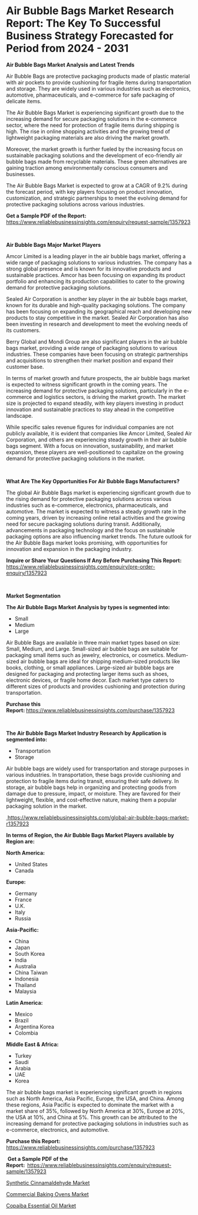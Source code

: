 <p><h1>Air Bubble Bags Market Research Report: The Key To Successful Business Strategy Forecasted for Period from 2024 - 2031</h1></p><p><strong>Air Bubble Bags Market Analysis and Latest Trends</strong></p>
<p><p>Air Bubble Bags are protective packaging products made of plastic material with air pockets to provide cushioning for fragile items during transportation and storage. They are widely used in various industries such as electronics, automotive, pharmaceuticals, and e-commerce for safe packaging of delicate items.</p><p>The Air Bubble Bags Market is experiencing significant growth due to the increasing demand for secure packaging solutions in the e-commerce sector, where the need for protection of fragile items during shipping is high. The rise in online shopping activities and the growing trend of lightweight packaging materials are also driving the market growth.</p><p>Moreover, the market growth is further fueled by the increasing focus on sustainable packaging solutions and the development of eco-friendly air bubble bags made from recyclable materials. These green alternatives are gaining traction among environmentally conscious consumers and businesses.</p><p>The Air Bubble Bags Market is expected to grow at a CAGR of 9.2% during the forecast period, with key players focusing on product innovation, customization, and strategic partnerships to meet the evolving demand for protective packaging solutions across various industries.</p></p>
<p><strong>Get a Sample PDF of the Report:&nbsp;</strong> <a href="https://www.reliablebusinessinsights.com/enquiry/request-sample/1357923">https://www.reliablebusinessinsights.com/enquiry/request-sample/1357923</a></p>
<p>&nbsp;</p>
<p><strong>Air Bubble Bags Major Market Players</strong></p>
<p><p>Amcor Limited is a leading player in the air bubble bags market, offering a wide range of packaging solutions to various industries. The company has a strong global presence and is known for its innovative products and sustainable practices. Amcor has been focusing on expanding its product portfolio and enhancing its production capabilities to cater to the growing demand for protective packaging solutions.</p><p>Sealed Air Corporation is another key player in the air bubble bags market, known for its durable and high-quality packaging solutions. The company has been focusing on expanding its geographical reach and developing new products to stay competitive in the market. Sealed Air Corporation has also been investing in research and development to meet the evolving needs of its customers.</p><p>Berry Global and Mondi Group are also significant players in the air bubble bags market, providing a wide range of packaging solutions to various industries. These companies have been focusing on strategic partnerships and acquisitions to strengthen their market position and expand their customer base.</p><p>In terms of market growth and future prospects, the air bubble bags market is expected to witness significant growth in the coming years. The increasing demand for protective packaging solutions, particularly in the e-commerce and logistics sectors, is driving the market growth. The market size is projected to expand steadily, with key players investing in product innovation and sustainable practices to stay ahead in the competitive landscape.</p><p>While specific sales revenue figures for individual companies are not publicly available, it is evident that companies like Amcor Limited, Sealed Air Corporation, and others are experiencing steady growth in their air bubble bags segment. With a focus on innovation, sustainability, and market expansion, these players are well-positioned to capitalize on the growing demand for protective packaging solutions in the market.</p></p>
<p>&nbsp;</p>
<p><strong>What Are The Key Opportunities For Air Bubble Bags Manufacturers?</strong></p>
<p><p>The global Air Bubble Bags market is experiencing significant growth due to the rising demand for protective packaging solutions across various industries such as e-commerce, electronics, pharmaceuticals, and automotive. The market is expected to witness a steady growth rate in the coming years, driven by increasing online retail activities and the growing need for secure packaging solutions during transit. Additionally, advancements in packaging technology and the focus on sustainable packaging options are also influencing market trends. The future outlook for the Air Bubble Bags market looks promising, with opportunities for innovation and expansion in the packaging industry.</p></p>
<p><strong>Inquire or Share Your Questions If Any Before Purchasing This Report:</strong> <a href="https://www.reliablebusinessinsights.com/enquiry/pre-order-enquiry/1357923">https://www.reliablebusinessinsights.com/enquiry/pre-order-enquiry/1357923</a></p>
<p>&nbsp;</p>
<p><strong>Market Segmentation</strong></p>
<p><strong>The Air Bubble Bags Market Analysis by types is segmented into:</strong></p>
<p><ul><li>Small</li><li>Medium</li><li>Large</li></ul></p>
<p><p>Air Bubble Bags are available in three main market types based on size: Small, Medium, and Large. Small-sized air bubble bags are suitable for packaging small items such as jewelry, electronics, or cosmetics. Medium-sized air bubble bags are ideal for shipping medium-sized products like books, clothing, or small appliances. Large-sized air bubble bags are designed for packaging and protecting larger items such as shoes, electronic devices, or fragile home decor. Each market type caters to different sizes of products and provides cushioning and protection during transportation.</p></p>
<p><strong>Purchase this Report:&nbsp;</strong><a href="https://www.reliablebusinessinsights.com/purchase/1357923">https://www.reliablebusinessinsights.com/purchase/1357923</a></p>
<p>&nbsp;</p>
<p><strong>The Air Bubble Bags Market Industry Research by Application is segmented into:</strong></p>
<p><ul><li>Transportation</li><li>Storage</li></ul></p>
<p><p>Air bubble bags are widely used for transportation and storage purposes in various industries. In transportation, these bags provide cushioning and protection to fragile items during transit, ensuring their safe delivery. In storage, air bubble bags help in organizing and protecting goods from damage due to pressure, impact, or moisture. They are favored for their lightweight, flexible, and cost-effective nature, making them a popular packaging solution in the market.</p></p>
<p><a href="https://www.reliablebusinessinsights.com/global-air-bubble-bags-market-r1357923">&nbsp;https://www.reliablebusinessinsights.com/global-air-bubble-bags-market-r1357923</a></p>
<p><strong>In terms of Region, the Air Bubble Bags Market Players available by Region are:</strong></p>
<p>
    <p> <strong> North America: </strong>
        <ul>
            <li>United States</li>
            <li>Canada</li>
        </ul>
        </p> 
    <p> <strong> Europe: </strong>
        <ul>
            <li>Germany</li>
            <li>France</li>
            <li>U.K.</li>
            <li>Italy</li>
            <li>Russia</li>
        </ul>
        </p> 
    <p> <strong> Asia-Pacific: </strong>
        <ul>
            <li>China</li>
            <li>Japan</li>
            <li>South Korea</li>
            <li>India</li>
            <li>Australia</li>
            <li>China Taiwan</li>
            <li>Indonesia</li>
            <li>Thailand</li>
            <li>Malaysia</li>
        </ul>
        </p> 
    <p> <strong> Latin America: </strong>
        <ul>
            <li>Mexico</li>
            <li>Brazil</li>
            <li>Argentina Korea</li>
            <li>Colombia</li>
        </ul>
        </p> 
    <p> <strong> Middle East & Africa: </strong>
        <ul>
            <li>Turkey</li>
            <li>Saudi</li>
            <li>Arabia</li>
            <li>UAE</li>
            <li>Korea</li>
        </ul>
    </p>
    </p>
<p><p>The air bubble bags market is experiencing significant growth in regions such as North America, Asia Pacific, Europe, the USA, and China. Among these regions, Asia Pacific is expected to dominate the market with a market share of 35%, followed by North America at 30%, Europe at 20%, the USA at 10%, and China at 5%. This growth can be attributed to the increasing demand for protective packaging solutions in industries such as e-commerce, electronics, and automotive.</p></p>
<p><strong>Purchase this Report: </strong><a href="https://www.reliablebusinessinsights.com/purchase/1357923">https://www.reliablebusinessinsights.com/purchase/1357923</a></p>
<p>&nbsp;<strong>Get a Sample PDF of the Report:&nbsp;&nbsp;</strong><a href="https://www.reliablebusinessinsights.com/enquiry/request-sample/1357923">https://www.reliablebusinessinsights.com/enquiry/request-sample/1357923</a></p>
<p><strong></strong></p>
<p><p><a href="https://github.com/courtnhaw34343/Market-Research-Report-List-1/blob/main/synthetic-cinnamaldehyde-market.md">Synthetic Cinnamaldehyde Market</a></p><p><a href="https://github.com/trameciabutler45/Market-Research-Report-List-1/blob/main/commercial-baking-ovens-market.md">Commercial Baking Ovens Market</a></p><p><a href="https://github.com/avakerr6577/Market-Research-Report-List-1/blob/main/copaiba-essential-oil-market.md">Copaiba Essential Oil Market</a></p></p>